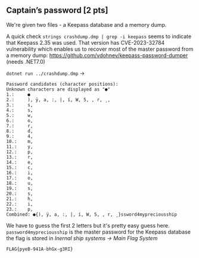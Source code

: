 ## Captain’s password [2 pts]

We're given two files - a Keepass database and a memory dump.

A quick check `strings crashdump.dmp | grep -i keepass` seems to indicate that Keepass 2.35 was used. That version has CVE-2023-32784 vulnerability which enables us to recover most of the master password from a memory dump:
https://github.com/vdohney/keepass-password-dumper (needs .NET7.0)

`dotnet run ../crashdump.dmp` -> 

```
Password candidates (character positions):
Unknown characters are displayed as "●"
1.:     ●
2.:     ), ÿ, a, :, |, í, W, 5, , r, ¸, 
3.:     s, 
4.:     s, 
5.:     w, 
6.:     o, 
7.:     r, 
8.:     d, 
9.:     4, 
10.:    m, 
11.:    y, 
12.:    p, 
13.:    r, 
14.:    e, 
15.:    c, 
16.:    i, 
17.:    o, 
18.:    u, 
19.:    s, 
20.:    s, 
21.:    h, 
22.:    i, 
23.:    p, 
Combined: ●{), ÿ, a, :, |, í, W, 5, , r, ¸}ssword4mypreciousship
```

We have to guess the first 2 letters but it's pretty easy guess here. `password4mypreciousship` is the master password for the Keepass database the flag is stored in <em>Inernal ship systems -> Main Flag System</em>

`FLAG{pyeB-941A-bhGx-g3RI}`

